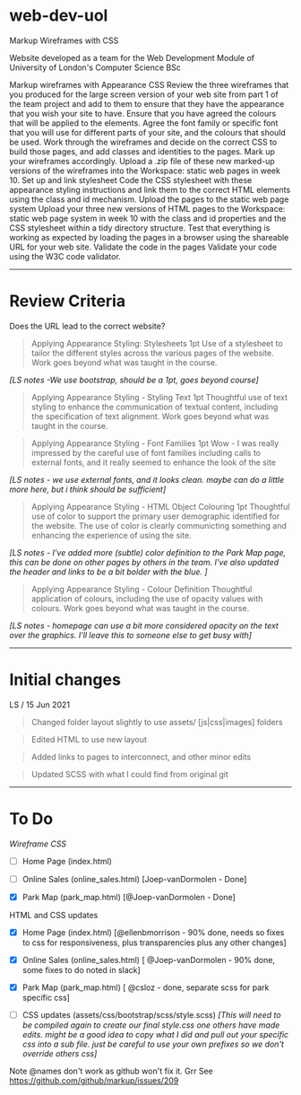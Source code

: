 # web-dev-uol
Markup Wireframes with CSS


Website developed as a team for the Web Development Module of University of London's Computer Science BSc

Markup wireframes with Appearance CSS
Review the three wireframes that you produced for the large screen version of your web site from part 1 of the team project and add to them to ensure that they have the appearance that you wish your site to have. Ensure that you have agreed the colours that will be applied to the elements. Agree the font family or specific font that you will use for different parts of your site, and the colours that should be used.
Work through the wireframes and decide on the correct CSS to build those pages, and add classes and identities to the pages. Mark up your wireframes accordingly. Upload a .zip file of these new marked-up versions of the wireframes into the Workspace: static web pages in week 10.
Set up and link stylesheet
Code the CSS stylesheet with these appearance styling instructions and link them to the correct HTML elements using the class and id mechanism.
Upload the pages to the static web page system
Upload your three new versions of HTML pages to the Workspace: static web page system in week 10 with the class and id properties and the CSS stylesheet within a tidy directory structure. Test that everything is working as expected by loading the pages in a browser using the shareable URL for your web site.
Validate the code in the pages
Validate your code using the W3C code validator.


---------

# Review Criteria
Does the URL lead to the correct website?

>Applying Appearance Styling: Stylesheets  1pt
>Use of a stylesheet to tailor the different styles across the various pages of the website.
>Work goes beyond what was taught in the course.

*[LS notes -We use bootstrap, should be a 1pt, goes beyond course]*

 
>Applying Appearance Styling - Styling Text 1pt
>Thoughtful use of text styling to enhance the communication of textual content, including the specification of text alignment. Work goes beyond what was taught in the course.  

>Applying Appearance Styling - Font Families 1pt
>Wow - I was really impressed by the careful use of font families including calls to external fonts, and it really seemed to enhance the look of the site

*[LS notes - we use external fonts, and it looks clean. maybe can do a little more here, but i think should be sufficient]*

>Applying Appearance Styling - HTML Object Colouring 1pt
>Thoughtful use of color to support the primary user demographic identified for the website.
>The use of color is clearly communicting something and enhancing the experience of using the site.

*[LS notes - I've added more (subtle) color definition to the Park Map page, this can be done on other pages by others in the team.
I've also updated the header and links to be a bit bolder with the blue. ]*

>Applying Appearance Styling - Colour Definition
>Thoughtful application of colours, including the use of opacity values with colours.
>Work goes beyond what was taught in the course.

*[LS notes - homepage can use a bit more considered opacity on the text over the graphics. I'll leave this to someone else to get busy with]*


---------

# Initial changes 

LS / 15 Jun 2021

>Changed folder layout slightly to use assets/ [js|css|images] folders

>Edited HTML to use new layout

>Added links to pages to interconnect, and other minor edits

>Updated SCSS with what I could find from original git


---------

# To Do
*Wireframe CSS*

- [ ] Home Page (index.html)
- [ ] Online Sales (online_sales.html) [Joep-vanDormolen - Done]
- [X] Park Map (park_map.html) [@Joep-vanDormolen - Done]


HTML and CSS updates 

- [x] Home Page (index.html) [@ellenbmorrison - 90% done, needs so fixes to css for responsiveness, plus transparencies plus any other changes]
- [x] Online Sales (online_sales.html) [ @Joep-vanDormolen - 90% done, some fixes to do noted in slack]
- [x] Park Map (park_map.html)  [ @csloz - done, separate scss for park specific css]

- [ ] CSS updates (assets/css/bootstrap/scss/style.scss) 
*[This will need to be compiled again to create our final style.css one others have made edits.  might be a good idea to copy what I did and pull out your specific css into a sub file.  just be careful to use your own prefixes so we don't override others css]*


Note @names don't work as github won't fix it. Grr See https://github.com/github/markup/issues/209

